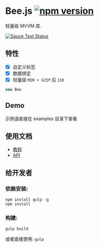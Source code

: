 # Bee.js [![npm version](https://badge.fury.io/js/beejs.svg)](http://badge.fury.io/js/beejs)

轻量级 MVVM 库.

[![Sauce Test Status](https://saucelabs.com/browser-matrix/ckr189.svg)](https://travis-ci.org/CFETeam/bee.js)

特性
---
- [x] 自定义标签
- [x] 数据绑定
- [x] 轻量级 `MIN + GZIP` 后 `11K`

```javascript
new Bee
```

Demo
---
示例请直接在 examples 目录下查看

使用文档
---

- [教程](http://justan.github.io/beejs-tutor)
- [API](./docs/api.md)

给开发者
---
### 依赖安装:

```
npm install gulp -g
npm install
```

### 构建:

```
gulp build
```

或者直接使用: `gulp`
